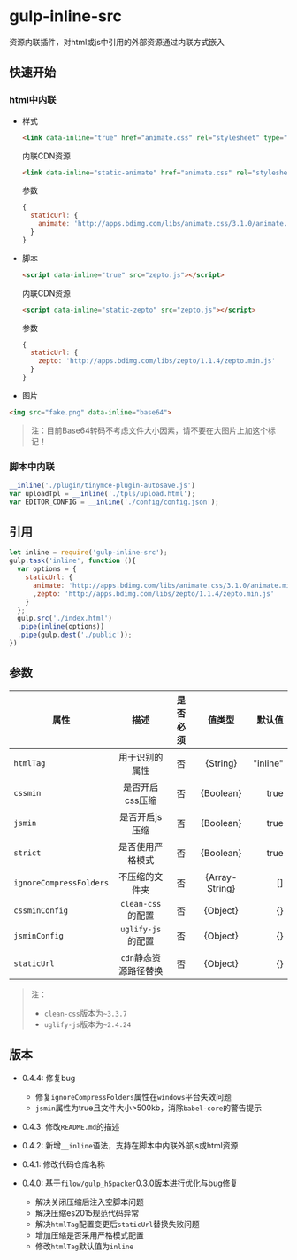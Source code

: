 # gulp-inline-src

资源内联插件，对html或js中引用的外部资源通过内联方式嵌入

## 快速开始

### html中内联

  - 样式

    ```html
    <link data-inline="true" href="animate.css" rel="stylesheet" type="text/css">
    ```

    内联CDN资源

    ```html
    <link data-inline="static-animate" href="animate.css" rel="stylesheet" type="text/css">
    ```

    参数

    ```js
    {
      staticUrl: {
        animate: 'http://apps.bdimg.com/libs/animate.css/3.1.0/animate.min.css'
      }
    }
    ```

  - 脚本

    ```html
    <script data-inline="true" src="zepto.js"></script>
    ```

    内联CDN资源

    ```html
    <script data-inline="static-zepto" src="zepto.js"></script>
    ```

    参数

    ```js
    {
      staticUrl: {
        zepto: 'http://apps.bdimg.com/libs/zepto/1.1.4/zepto.min.js'
      }
    }
    ```

  - 图片

  ```html
  <img src="fake.png" data-inline="base64">
  ```

  > 注：目前Base64转码不考虑文件大小因素，请不要在大图片上加这个标记！

### 脚本中内联

  ```js
  __inline('./plugin/tinymce-plugin-autosave.js')
  var uploadTpl = __inline('./tpls/upload.html');
  var EDITOR_CONFIG = __inline('./config/config.json');
  ```

## 引用

  ```js
  let inline = require('gulp-inline-src');
  gulp.task('inline', function (){
    var options = {
      staticUrl: {
        animate: 'http://apps.bdimg.com/libs/animate.css/3.1.0/animate.min.css'
        ,zepto: 'http://apps.bdimg.com/libs/zepto/1.1.4/zepto.min.js'
      }
    };
    gulp.src('./index.html')
    .pipe(inline(options))
    .pipe(gulp.dest('./public'));
  })
  ```

## 参数

| 属性 | 描述 | 是否必须 | 值类型 | 默认值 |
|---- |:-------------:|:----:|:----:| ----:| 
| `htmlTag` | 用于识别的属性 | 否 | {String} | "inline" |
| `cssmin` | 是否开启css压缩 | 否 | {Boolean} | true |
| `jsmin` | 是否开启js压缩 | 否 | {Boolean} | true |
| `strict` | 是否使用严格模式 | 否 | {Boolean} | true |
| `ignoreCompressFolders` | 不压缩的文件夹 | 否 | {Array-String} | [] |
| `cssminConfig` | `clean-css`的配置 | 否 | {Object} | {} |
| `jsminConfig` | `uglify-js`的配置| 否 | {Object} | {} |
| `staticUrl` | `cdn`静态资源路径替换 | 否 | {Object} | {} |

> 注：
> - `clean-css`版本为`~3.3.7`
> - `uglify-js`版本为`~2.4.24`

## 版本

- 0.4.4: 修复bug
  - 修复`ignoreCompressFolders`属性在`windows`平台失效问题
  - `jsmin`属性为true且文件大小>500kb，消除`babel-core`的警告提示

- 0.4.3: 修改`README.md`的描述

- 0.4.2: 新增`__inline`语法，支持在脚本中内联外部js或html资源

- 0.4.1: 修改代码仓库名称

- 0.4.0: 基于`filow/gulp_h5packer`0.3.0版本进行优化与bug修复
  - 解决关闭压缩后注入空脚本问题
  - 解决压缩es2015规范代码异常
  - 解决`htmlTag`配置变更后`staticUrl`替换失败问题
  - 增加压缩是否采用严格模式配置
  - 修改`htmlTag`默认值为`inline`




